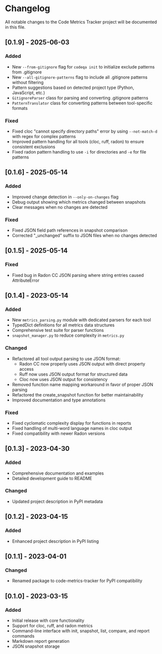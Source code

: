 # Changelog

All notable changes to the Code Metrics Tracker project will be documented in this file.

## [0.1.9] - 2025-06-03

### Added
- New `--from-gitignore` flag for `codeqa init` to initialize exclude patterns from .gitignore
- New `--all-gitignore-patterns` flag to include all .gitignore patterns without filtering
- Pattern suggestions based on detected project type (Python, JavaScript, etc.)
- `GitignoreParser` class for parsing and converting .gitignore patterns
- `PatternTranslator` class for converting patterns between tool-specific formats

### Fixed
- Fixed cloc "cannot specify directory paths" error by using `--not-match-d` with regex for complex patterns
- Improved pattern handling for all tools (cloc, ruff, radon) to ensure consistent exclusions
- Fixed radon pattern handling to use `-i` for directories and `-e` for file patterns

## [0.1.6] - 2025-05-14

### Added
- Improved change detection in `--only-on-changes` flag
- Debug output showing which metrics changed between snapshots
- Clear messages when no changes are detected

### Fixed
- Fixed JSON field path references in snapshot comparison
- Corrected "_unchanged" suffix to JSON files when no changes detected

## [0.1.5] - 2025-05-14

### Fixed
- Fixed bug in Radon CC JSON parsing where string entries caused AttributeError

## [0.1.4] - 2023-05-14

### Added
- New `metrics_parsing.py` module with dedicated parsers for each tool
- TypedDict definitions for all metrics data structures
- Comprehensive test suite for parser functions
- `snapshot_manager.py` to reduce complexity in `metrics.py`

### Changed
- Refactored all tool output parsing to use JSON format:
  - Radon CC now properly uses JSON output with direct property access
  - Ruff now uses JSON output format for structured data
  - Cloc now uses JSON output for consistency
- Removed function name mapping workaround in favor of proper JSON parsing
- Refactored the create_snapshot function for better maintainability
- Improved documentation and type annotations

### Fixed
- Fixed cyclomatic complexity display for functions in reports
- Fixed handling of multi-word language names in cloc output
- Fixed compatibility with newer Radon versions

## [0.1.3] - 2023-04-30

### Added
- Comprehensive documentation and examples
- Detailed development guide to README

### Changed
- Updated project description in PyPI metadata

## [0.1.2] - 2023-04-15

### Added
- Enhanced project description in PyPI listing

## [0.1.1] - 2023-04-01

### Changed
- Renamed package to code-metrics-tracker for PyPI compatibility

## [0.1.0] - 2023-03-15

### Added
- Initial release with core functionality
- Support for cloc, ruff, and radon metrics
- Command-line interface with init, snapshot, list, compare, and report commands
- Markdown report generation
- JSON snapshot storage